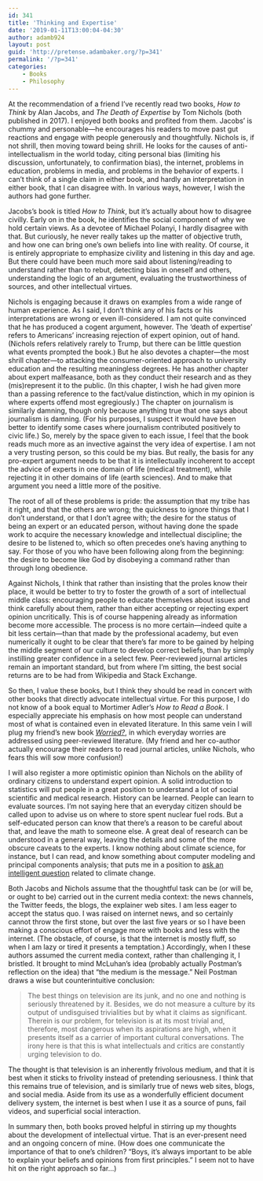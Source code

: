 ```yaml
---
id: 341
title: 'Thinking and Expertise'
date: '2019-01-11T13:00:04-04:30'
author: adamb924
layout: post
guid: 'http://pretense.adambaker.org/?p=341'
permalink: '/?p=341'
categories:
    - Books
    - Philosophy
---
```


At the recommendation of a friend I’ve recently read two books, *How to Think* by Alan Jacobs, and *The Death of Expertise* by Tom Nichols (both published in 2017). I enjoyed both books and profited from them. Jacobs’ is chummy and personable—he encourages his readers to move past gut reactions and engage with people generously and thoughtfully. Nichols is, if not shrill, then moving toward being shrill. He looks for the causes of anti-intellectualism in the world today, citing personal bias (limiting his discussion, unfortunately, to confirmation bias), the internet, problems in education, problems in media, and problems in the behavior of experts. I can’t think of a single claim in either book, and hardly an interpretation in either book, that I can disagree with. In various ways, however, I wish the authors had gone further.

Jacobs’s book is titled *How to Think*, but it’s actually about how to disagree civilly. Early on in the book, he identifies the social component of why we hold certain views. As a devotee of Michael Polanyi, I hardly disagree with that. But curiously, he never really takes up the matter of objective truth, and how one can bring one’s own beliefs into line with reality. Of course, it is entirely appropriate to emphasize civility and listening in this day and age. But there could have been much more said about listening/reading to understand rather than to rebut, detecting bias in oneself and others, understanding the logic of an argument, evaluating the trustworthiness of sources, and other intellectual virtues.

Nichols is engaging because it draws on examples from a wide range of human experience. As I said, I don’t think any of his facts or his interpretations are wrong or even ill-considered. I am not quite convinced that he has produced a cogent argument, however. The ‘death of expertise’ refers to Americans’ increasing rejection of expert opinion, out of hand. (Nichols refers relatively rarely to Trump, but there can be little question what events prompted the book.) But he also devotes a chapter—the most shrill chapter—to attacking the consumer-oriented approach to university education and the resulting meaningless degrees. He has another chapter about expert malfeasance, both as they conduct their research and as they (mis)represent it to the public. (In this chapter, I wish he had given more than a passing reference to the fact/value distinction, which in my opinion is where experts offend most egregiously.) The chapter on journalism is similarly damning, though only because anything true that one says about journalism is damning. (For his purposes, I suspect it would have been better to identify some cases where journalism contributed positively to civic life.) So, merely by the space given to each issue, I feel that the book reads much more as an invective against the very idea of expertise. I am not a very trusting person, so this could be my bias. But really, the basis for any pro-expert argument needs to be that it is intellectually incoherent to accept the advice of experts in one domain of life (medical treatment), while rejecting it in other domains of life (earth sciences). And to make that argument you need a little more of the positive.

The root of all of these problems is pride: the assumption that my tribe has it right, and that the others are wrong; the quickness to ignore things that I don’t understand, or that I don’t agree with; the desire for the status of being an expert or an educated person, without having done the spade work to acquire the necessary knowledge and intellectual discipline; the desire to be listened to, which so often precedes one’s having anything to say. For those of you who have been following along from the beginning: the desire to become like God by disobeying a command rather than through long obedience.

Against Nichols, I think that rather than insisting that the proles know their place, it would be better to try to foster the growth of a sort of intellectual middle class: encouraging people to educate themselves about issues and think carefully about them, rather than either accepting or rejecting expert opinion uncritically. This is of course happening already as information become more accessible. The process is no more certain—indeed quite a bit less certain—than that made by the professional academy, but even numerically it ought to be clear that there’s far more to be gained by helping the middle segment of our culture to develop correct beliefs, than by simply instilling greater confidence in a select few. Peer-reviewed journal articles remain an important standard, but from where I’m sitting, the best social returns are to be had from Wikipedia and Stack Exchange.

So then, I value these books, but I think they should be read in concert with other books that directly advocate intellectual virtue. For this purpose, I do not know of a book equal to Mortimer Adler’s *How to Read a Book*. I especially appreciate his emphasis on how most people can understand most of what is contained even in elevated literature. In this same vein I will plug my friend’s new book *[Worried?](https://www.amazon.com/Worried-Science-investigates-common-concerns-ebook/dp/B07F1X6NKJ)*, in which everyday worries are addressed using peer-reviewed literature. (My friend and her co-author actually encourage their readers to read journal articles, unlike Nichols, who fears this will sow more confusion!)

I will also register a more optimistic opinion than Nichols on the ability of ordinary citizens to understand expert opinion. A solid introduction to statistics will put people in a great position to understand a lot of social scientific and medical research. History can be learned. People can learn to evaluate sources. I’m not saying here that an everyday citizen should be called upon to advise us on where to store spent nuclear fuel rods. But a self-educated person can know that there’s a reason to be careful about that, and leave the math to someone else. A great deal of research can be understood in a general way, leaving the details and some of the more obscure caveats to the experts. I know nothing about climate science, for instance, but I can read, and know something about computer modeling and principal components analysis; that puts me in a position to [ask an intelligent question](https://earthscience.stackexchange.com/questions/13345/do-current-general-circulation-models-model-climate-oscillations) related to climate change.

Both Jacobs and Nichols assume that the thoughtful task can be (or will be, or ought to be) carried out in the current media context: the news channels, the Twitter feeds, the blogs, the explainer web sites. I am less eager to accept the status quo. I was raised on internet news, and so certainly cannot throw the first stone, but over the last five years or so I have been making a conscious effort of engage more with books and less with the internet. (The obstacle, of course, is that the internet is mostly fluff, so when I am lazy or tired it presents a temptation.) Accordingly, when I these authors assumed the current media context, rather than challenging it, I bristled. It brought to mind McLuhan’s idea (probably actually Postman’s reflection on the idea) that “the medium is the message.” Neil Postman draws a wise but counterintuitive conclusion:

> The best things on television are its junk, and no one and nothing is seriously threatened by it. Besides, we do not measure a culture by its output of undisguised trivialities but by what it claims as significant. Therein is our problem, for television is at its most trivial and, therefore, most dangerous when its aspirations are high, when it presents itself as a carrier of important cultural conversations. The irony here is that this is what intellectuals and critics are constantly urging television to do.

The thought is that television is an inherently frivolous medium, and that it is best when it sticks to frivolity instead of pretending seriousness. I think that this remains true of television, and is similarly true of news web sites, blogs, and social media. Aside from its use as a wonderfully efficient document delivery system, the internet is best when I use it as a source of puns, fail videos, and superficial social interaction.

In summary then, both books proved helpful in stirring up my thoughts about the development of intellectual virtue. That is an ever-present need and an ongoing concern of mine. (How does one communicate the importance of that to one’s children? “Boys, it’s always important to be able to explain your beliefs and opinions from first principles.” I seem not to have hit on the right approach so far…)